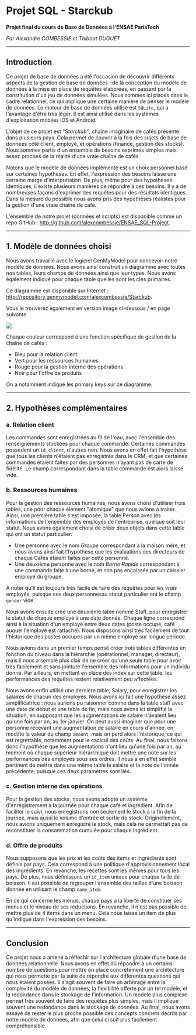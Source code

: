 # Projet SQL - Starckub

**Projet final du cours de Base de Données à l'ENSAE ParisTech**

*Par Alexandre COMBESSIE et Thibaut DUGUET*

******

## Introduction

Ce projet de base de données a été l'occasion de découvrir différents aspects de la gestion de base de données : de la conception du modèle de données à la mise en place de requêtes élaborées, en passant par la constitution d'un jeu de données simulées. Nous sommes ici placés dans le cadre relationnel, ce qui implique une certaine manière de penser le modèle de données. Le moteur de base de données utilisé est `SQLite`, qui a l'avantage d'être très léger. Il est ainsi utilisé dans les systèmes d'exploitation mobiles iOS et Android.

L'objet de ce projet est *"Starckub"*, chaîne imaginaire de cafés présente dans plusieurs pays. Cela permet de couvrir à la fois des sujets de base de données côté client, employé, et opérations (finance, gestion des stocks). Nous sommes partis d'un ensemble de besoins exprimés simples mais assez proches de la réalité d'une vraie chaîne de cafés.

Notons que le modèle de données implémenté est un choix personnel basé sur certaines hypothèses. En effet, l'expression des besoins laisse une certaine marge d'interprétation. De plus, même pour des hypothèses identiques, il existe plusieurs manières de répondre à ces besoins. Il y a de nombreuses façons d'exprimer des requêtes pour des résultats identiques. Dans la mesure du possible nous avons pris des hypothèses réalistes pour la gestion d'une vraie chaîne de café.

L'ensemble de notre projet (données et scripts) est disponible comme un repo GitHub : http://github.com/alexcombessie/ENSAE_SQL-Project.

******

## 1. Modèle de données choisi

Nous avons travaillé avec le logiciel GenMyModel pour concevoir notre modèle de données. Nous avons ainsi construit un diagramme avec toutes nos tables, leurs champs de données ainsi que leur types. Nous avons également indiqué pour chaque table quelles sont les clés primaires.

Ce diagramme est disponible sur Internet : http://repository.genmymodel.com/alexcombessie/Starckub. 

Vous le trouverez également en version image ci-dessous / en page suivante.


![](http://i.imgur.com/4LRXS6t.png)

Chaque couleur correspond à une fonction spécifique de gestion de la chaîne de cafés : 
- Bleu pour la relation client
- Vert pour les ressources humaines
- Rouge pour la gestion interne des opérations
- Noir pour l'offre de produits

On a notamment indiqué les primary keys sur ce diagramme.




******

## 2. Hypothèses complémentaires


### a. Relation client 

Les commandes sont enregistrées au fil de l'eau, avec l'ensemble des renseignements stockées pour chaque commande. Certaines commandes possèdent un `id_client`, d'autres non. Nous avons en effet fait l'hypothèse que tous les clients n'étaient pas enregistrés dans le CRM, et que certaines commandes étaient faites par des personnes n'ayant pas de carte de fidélité. Le champ correspondant dans la table commande est alors laissé vide.

### b. Ressources humaines

Pour la gestion des ressources humaines, nous avons choisi d'utiliser trois tables, une pour chaque élément "atomique" que nous avions à traiter. Ainsi, une première table s'est imposée, la table Person avec les informations de l'ensemble des employés de l'entreprise, quelque soit leur statut. Nous avons également choisi de créer deux objets dans cette table qui ont un statut particulier:
- Une personne avec le nom *Groupe* correspondant à la maison mère, et nous avons ainsi fait l'hypothèse que les évaluations des directeurs de chaque Cafés étaient faites par cette personne.
- Une deuxième personne avec le nom *Borne Rapide* correspondant à une commande faite à une borne, et non pas encaissée par un caissier employé du groupe.

A noter qu'il est toujours très facile de faire des requêtes pour les *vrais* employés, puisque ces deux personnesau statut particulier ont le champ `gender` vide.

Nous avons ensuite créé une deuxième table nommé Staff, pour enregistrer le statut de chaque employé à une date donnée. Chaque ligne correspond ainsi à la situation d'un employé entre deux dates (poste occupé, café auquel l'employé est rattaché). Nous disposons ainsi très facilement de tout l'historique des postes occupés par un même employé sur longue période.

Nous avions dans un premier temps pensé créer trois tables différentes en fonction du niveau dans la hiérarchie (opérationnel, manager, directeur), mais il nous a semblé plus clair de ne créer qu'une seule table pour avoir très facilement et sans jointure l'ensemble des informations pour un individu donné. Par ailleurs, en mettant en place des index sur cette table, les performances des requêtes restent relativement peu affectées.

Nous avons enfin utilisé une dernière table, Salary, pour enregistrer les salaires de chacun des employés. Nous avons ici fait une hypothèse assez simplificatrice : nous aurions pu raisonner comme dans la table staff avec une date de début et une table de fin, mais nous avons ici simplifié la situation, en supposant que les augmentations de salaire n'avaient lieu qu'une fois par an, au 1er janvier. On peut aussi imaginer que pour une personne recevant une augmentation de salaire en cours d'année, on modifie la valeur du champ `amount`, mais on perd alors l'historique, ce qui est regrettable, notamment pour le caclcul des coûts. Au final, nous faisons donc l'hypothèse que les augmentations n'ont lieu qu'une fois par an, au moment où chaque supérieur hiérarchique doit mettre une note sur les performances des employés sous ses ordres. Il nous a en effet semblé pertinent de mettre dans une même table le salaire et la note de l'année précédente, puisque ces deux paramètres sont liés.


### c. Gestion interne des opérations


Pour la gestion des stocks, nous avons adopté un système d'enregistrement à la journée pour chaque café et ingrédient. Afin de faciliter le suivi, nous enregistrons non seulement le stock à la fin de la journée, mais aussi le volume d'entrée et sortie de stock. Originellement, nous avions uniquement enregistré le stock, mais cela ne permettait pas de reconstituer la consommation cumulée pour chaque ingrédient. 

### d. Offre de produits

Nous supposons que les prix et les coûts des items et ingrédients sont définis par pays. Cela correspond à une politique d'approvisionnement local des ingrédients. En revanche, les recettes sont les mêmes pour tous les pays. De plus, nous définissons un `id_item` unique pour chaque taille de boisson. Il est possible de regrouper l'ensemble des tailles d'une boisson donnée en utilisant le champ `name_item`.

En ce qui concerne les menus, chaque pays a la liberté de constituer ses menus et le niveau de ses réductions. En revanche, il n'est pas possible de mettre plus de 4 items dans un menu. Cela nous laisse un item de plus qu'indiqué dans l'expression des besoins.


******

## Conclusion

Ce projet nous a amené à réfléchir sur l'architecture globale d'une base de données relationnelle. Nous avons en effet dû répondre à un certains nombre de questions pour mettre en place concrètement une architecture qui nous permette par la suite de répondre aux différentes questions qui nous étaient posées. Il s'agit souvent de faire un arbitrage entre la complexité du modèle de données, la flexibilité offerte par un tel modèle, et la redondance dans le stockage de l'information. Un modèle plus complexe permet très souvent de faire des requêtes plus simples, mais il implique souvent une redondance dans le stockage de données. Au final, nous avons essayé de rester le plus proche possible des concepts concrets décrits par notre modèle de données, afin que celui ci soit plus facilement compréhensible.
